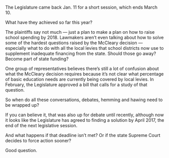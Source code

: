 The Legislature came back Jan. 11 for a short session, which ends March 10.

What have they achieved so far this year?

The plaintiffs say not much &mdash; just a plan to make a plan on how to raise school spending by 2018.  Lawmakers aren’t even talking about how to solve some of the hardest questions raised by the McCleary decision &mdash; especially what to do with all the local levies that school districts now use to supplement inadequate financing from the state. Should those go away?  Become part of state funding?  

One group of representatives believes there’s still a lot of confusion about what the McCleary decision requires because it’s not clear what percentage of basic education needs are currently being covered by local levies. In February, the Legislature approved a bill that calls for a study of that question.

So when do all these conversations, debates, hemming and hawing need to be wrapped up?

If you can believe it, that was also up for debate until recently, although now it looks like the Legislature has agreed to finding a solution by April 2017, the end of the next legislative session. 

And what happens if that deadline isn’t met? Or if the state Supreme Court decides to force action sooner?  

Good question. 